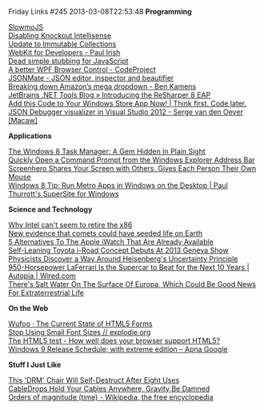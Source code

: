 Friday Links #245
2013-03-08T22:53:48
**Programming**

[SlowmoJS](http://toolness.github.com/slowmo-js/)   
[Disabling Knockout Intellisense](http://blogs.msdn.com/b/webdev/archive/2013/03/04/disabling-knockout-intellisense.aspx)   
[Update to Immutable Collections](http://blogs.msdn.com/b/bclteam/archive/2013/03/06/update-to-immutable-collections.aspx)   
[WebKit for Developers - Paul Irish](http://paulirish.com/2013/webkit-for-developers/)   
[Dead simple stubbing for JavaScript](http://weblogs.asp.net/bleroy/archive/2013/03/08/dead-simple-stubbing-for-javascript.aspx)   
[A better WPF Browser Control - CodeProject](http://www.codeproject.com/Articles/555302/A-better-WPF-Browser-Control)   
[JSONMate - JSON editor, inspector and beautifier](http://jsonmate.com/)   
[Breaking down Amazon’s mega dropdown - Ben Kamens](http://bjk5.com/post/44698559168/breaking-down-amazons-mega-dropdown)   
[JetBrains .NET Tools Blog » Introducing the ReSharper 8 EAP](http://blogs.jetbrains.com/dotnet/2013/03/introducing-the-resharper-8-eap/)   
[Add this Code to Your Windows Store App Now! | Think first. Code later.](http://thinkfirstcodelater.com/blog/?p=2449)   
[JSON Debugger visualizer in Visual Studio 2012 - Serge van den Oever [Macaw]](http://weblogs.asp.net/soever/archive/2013/03/03/json-debugger-visualizer-in-visual-studio-2012.aspx)

**Applications**

[The Windows 8 Task Manager: A Gem Hidden In Plain Sight](http://www.makeuseof.com/tag/the-windows-8-task-manager-a-gem-hidden-in-plain-sight/)   
[Quickly Open a Command Prompt from the Windows Explorer Address Bar](http://lifehacker.com/5989434/quickly-open-a-command-prompt-from-the-windows-explorer-address-bar)   
[Screenhero Shares Your Screen with Others, Gives Each Person Their Own Mouse](http://lifehacker.com/5988888/screenhero-shares-your-screen-with-others-gives-each-person-their-own-mouse)   
[Windows 8 Tip: Run Metro Apps in Windows on the Desktop | Paul Thurrott's SuperSite for Windows](http://winsupersite.com/windows-8/windows-8-tip-run-metro-apps-windows-desktop)

**Science and Technology**

[Why Intel can't seem to retire the x86](http://www.itworld.com/print/346559)   
[New evidence that comets could have seeded life on Earth](http://www.sciencedaily.com/releases/2013/03/130305131412.htm)   
[5 Alternatives To The Apple iWatch That Are Already Available](http://www.makeuseof.com/tag/alternatives-to-the-apple-iwatch-that-are-already-available/)   
[Self-Leaning Toyota i-Road Concept Debuts At 2013 Geneva Show](http://www.popsci.com/cars/article/2013-03/self-leaning-toyota-i-road-concept-debuts-2013-geneva-show)   
[Physicists Discover a Way Around Heisenberg's Uncertainty Principle](http://science.slashdot.org/story/13/03/04/1438254/physicists-discover-a-way-around-heisenbergs-uncertainty-principle)   
[950-Horsepower LaFerrari Is the Supercar to Beat for the Next 10 Years | Autopia | Wired.com](http://www.wired.com/autopia/2013/03/laferrari/)   
[There's Salt Water On The Surface Of Europa, Which Could Be Good News For Extraterrestrial Life](http://www.popsci.com/science/article/2013-03/europa-leaks-salty-water-its-surface-which-could-be-good-news-life-hunting-missions)

**On the Web**

[Wufoo · The Current State of HTML5 Forms](http://www.wufoo.com/html5/)   
[Stop Using Small Font Sizes // explodie.org](http://hn.explodie.org/writings/stop-using-small-font-size.html)   
[The HTML5 test - How well does your browser support HTML5?](http://html5test.com/)   
[Windows 9 Release Schedule; with extreme edition – Apna Google](http://apnagoogle.com/news/windows-9-release-schedule-with-extreme-edition)

**Stuff I Just Like**

[This 'DRM' Chair Will Self-Destruct After Eight Uses](http://www.popsci.com/technology/article/2013-03/drm-chair-will-self-destruct-after-eight-sits)   
[CableDrops Hold Your Cables Anywhere, Gravity Be Damned](http://lifehacker.com/5989181/cabledrops-hold-your-cables-anywhere-gravity-be-damned)   
[Orders of magnitude (time) - Wikipedia, the free encyclopedia](http://en.wikipedia.org/wiki/Orders_of_magnitude_(time))
